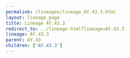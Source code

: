 ```yaml
---
permalink: /lineages/lineage_AY.43.3.html
layout: lineage_page
title: Lineage AY.43.3
redirect_to: ../lineage.html?lineage=AY.43.3
lineage: AY.43.3
parent: AY.43
children: ['AY.43.3']
---
```

